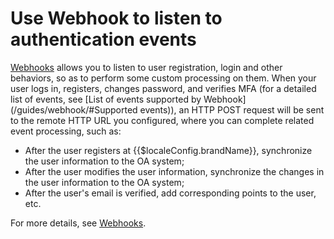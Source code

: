 # Use Webhook to listen to authentication events

<LastUpdated/>

[Webhooks](/guides/webhook/) allows you to listen to user registration, login and other behaviors, so as to perform some custom processing on them. When your user logs in, registers, changes password, and verifies MFA (for a detailed list of events, see [List of events supported by Webhook](/guides/webhook/#Supported events)), an HTTP POST request will be sent to the remote HTTP URL you configured, where you can complete related event processing, such as:

- After the user registers at {{$localeConfig.brandName}}, synchronize the user information to the OA system;
- After the user modifies the user information, synchronize the changes in the user information to the OA system;
- After the user's email is verified, add corresponding points to the user, etc.

For more details, see [Webhooks](/guides/webhook/).
